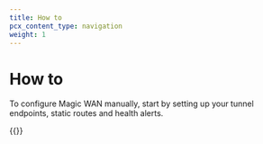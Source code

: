 ```yaml
---
title: How to
pcx_content_type: navigation
weight: 1
---
```


# How to

To configure Magic WAN manually, start by setting up your tunnel endpoints, static routes and health alerts.

{{<directory-listing>}}
